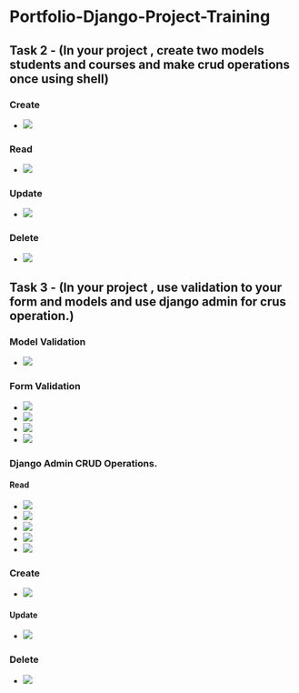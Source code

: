 # Portfolio-Django-Project-Training

## Task 2 - (In your project , create two models students and courses and make crud operations once using shell)

### Create

- ![](Task_2_imgs/create.png)

### Read

- ![](Task_2_imgs/Read.png)

### Update

- ![](Task_2_imgs/update.png)

### Delete

- ![](Task_2_imgs/delete.png)

## Task 3 - (In your project , use validation to your form and models and use django admin for crus operation.)

### Model Validation 

- ![](Task_3_imgs/Validation/00.png)

### Form Validation 

- ![](Task_3_imgs/Validation/01.png)
- ![](Task_3_imgs/Validation/02.png)
- ![](Task_3_imgs/Validation/03.png)
- ![](Task_3_imgs/Validation/04.png)

### Django Admin CRUD Operations.

#### Read

- ![](Task_3_imgs/Admin/read/00.png)
- ![](Task_3_imgs/Admin/read/01.png)
- ![](Task_3_imgs/Admin/read/02.png)
- ![](Task_3_imgs/Admin/read/03.png)
- ![](Task_3_imgs/Admin/read/04.png)

### Create

- ![](Task_3_imgs/Admin/create/01.png)

#### Update

- ![](Task_3_imgs/Admin/update/01.png)

### Delete

- ![](Task_3_imgs/Admin/delete/01.png)
